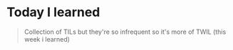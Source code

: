 # Today I learned

> Collection of TILs but they're so infrequent so it's more of TWIL (this week i
> learned)

